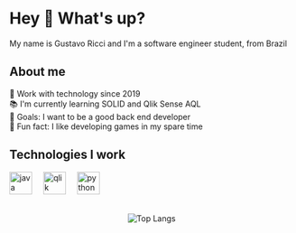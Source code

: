 <h1 align="left">Hey 👋 What's up?</h1>

<p align="left">My name is Gustavo Ricci and I'm a software engineer student, from Brazil</p>

<h2 align="left">About me</h2>

<p align="left">💼 Work with technology since 2019<br>📚 I'm currently learning SOLID and Qlik Sense AQL<br>🎯 Goals: I want to be a good back end developer<br>🎲 Fun fact: I like developing games in my spare time</p>

<h2 align="left">Technologies I work</h2>

<div align="left">
  <img src="https://cdn.jsdelivr.net/gh/devicons/devicon/icons/java/java-original.svg" height="40" alt="java logo"  />
  <img width="12" />
  <img src="https://raw.githubusercontent.com/tasugvo/tasugvo/refs/heads/main/icons/file_type_qlikview_icon_130217.ico" height="40" alt="qlik logo" />
  <img width="12" />
  <img src="https://cdn.jsdelivr.net/gh/devicons/devicon/icons/python/python-original.svg" height="40" alt="python logo"  />
  <img width="12" />
  <!--   <img src="https://raw.githubusercontent.com/tasugvo/tasugvo/refs/heads/main/icons/PikPng.com_unreal-engine-4-logo_5434947.ico" height="40" alt="unrealengine logo"  /> -->
</div>
<br>

<div align="center">
  
  ![Top Langs](https://github-readme-stats.vercel.app/api/top-langs/?username=tasugvo&layout=compact)
  
</div>

<br>
